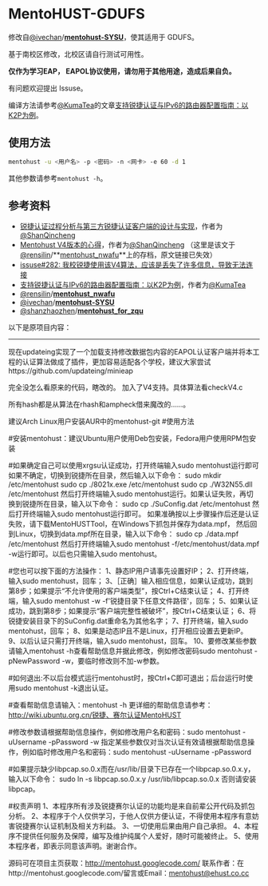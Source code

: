 # MentoHUST-GDUFS

修改自[@ivechan](https://github.com/ivechan)/**[mentohust-SYSU](https://github.com/ivechan/mentohust-SYSU)**，使其适用于 GDUFS。

基于南校区修改，北校区请自行测试可用性。

**仅作为学习EAP， EAPOL协议使用，请勿用于其他用途，造成后果自负。**

有问题欢迎提出 Issuse。

编译方法请参考[@KumaTea](https://github.com/KumaTea)的文章[支持锐捷认证与IPv6的路由器配置指南：以K2P为例](https://github.com/KumaTea/MentoHUST-SYSU-Guide/blob/master/Guide.md)。

## 使用方法

```bash
mentohust -u <用户名> -p <密码> -n <网卡> -e 60 -d 1
```

其他参数请参考`mentohust -h`。

## 参考资料

- [锐捷认证过程分析与第三方锐捷认证客户端的设计与实现](https://github.com/ShanQincheng/jmuSupplicant/blob/master/doc/锐捷认证过程分析与第三方锐捷认证客户端的设计与实现.pdf)，作者为[@ShanQincheng](https://github.com/ShanQincheng) 
- [Mentohust V4版本的心得](https://codingstory.com.cn/mo-gai-mentohust-v4ban-ben-de-xin-de/)，作者为[@ShanQincheng](https://github.com/ShanQincheng) （这里是该文于[@rensilin](https://github.com/rensilin)/**[mentohust_nwafu](https://github.com/rensilin/mentohust_nwafu)**上的存档，原文链接已失效）
- [issuse#282: 我校锐捷使用该V4算法，应该是丢失了许多信息，导致无法连接](https://github.com/hyrathb/mentohust/issues/282)
- [支持锐捷认证与IPv6的路由器配置指南：以K2P为例](https://github.com/KumaTea/MentoHUST-SYSU-Guide/blob/master/Guide.md)，作者为[@KumaTea](https://github.com/KumaTea)
- [@rensilin](https://github.com/rensilin)/**[mentohust_nwafu](https://github.com/rensilin/mentohust_nwafu)**
- [@ivechan](https://github.com/ivechan)/**[mentohust-SYSU](https://github.com/ivechan/mentohust-SYSU)**
- [@shanzhaozhen](https://github.com/shanzhaozhen)/**[mentohust_for_zqu](https://github.com/shanzhaozhen/mentohust_for_zqu)**

以下是原项目内容：

****

现在updateing实现了一个加载支持修改数据包内容的EAPOL认证客户端并将本工程的认证算法做成了插件，更加容易适配各个学校，建议大家尝试https://github.com/updateing/minieap

完全没怎么看原来的代码，瞎改的。
加入了V4支持。具体算法看checkV4.c

所有hash都是从算法在rhash和ampheck借来魔改的……。

建议Arch Linux用户安装AUR中的mentohust-git
#使用方法

#安装mentohust：建议Ubuntu用户使用Deb包安装，Fedora用户使用RPM包安装

#如果确定自己可以使用xrgsu认证成功，打开终端输入sudo mentohust运行即可
如果不确定，切换到锐捷所在目录，然后输入以下命令：
sudo mkdir /etc/mentohust
sudo cp ./8021x.exe  /etc/mentohust
sudo cp ./W32N55.dll /etc/mentohust
然后打开终端输入sudo mentohust运行。如果认证失败，再切换到锐捷所在目录，输入以下命令：
sudo cp ./SuConfig.dat /etc/mentohust
然后打开终端输入sudo mentohust运行即可。
如果准确按以上步骤操作后还是认证失败，请下载MentoHUSTTool，在Windows下抓包并保存为data.mpf，
然后回到Linux，切换到data.mpf所在目录，输入以下命令：
sudo cp ./data.mpf /etc/mentohust
然后打开终端输入sudo mentohust -f/etc/mentohust/data.mpf -w运行即可。以后也只需输入sudo mentohust。

#您也可以按下面的方法操作：
1、静态IP用户请事先设置好IP；
2、打开终端，输入sudo mentohust，回车；
3、［正确］输入相应信息，如果认证成功，跳到第8步；如果提示“不允许使用的客户端类型”，按Ctrl+C结束认证；
4、打开终端，输入sudo mentohust -w -f'锐捷目录下任意文件路径'，回车；
5、如果认证成功，跳到第8步；如果提示“客户端完整性被破坏”，按Ctrl+C结束认证；
6、将锐捷安装目录下的SuConfig.dat重命名为其他名字；
7、打开终端，输入sudo mentohust，回车；
8、如果是动态IP且不是Linux，打开相应设置去更新IP。
9、以后认证只需打开终端，输入sudo mentohust，回车。
10、要修改某些参数请输入mentohust -h查看帮助信息并据此修改，例如修改密码sudo mentohust -pNewPassword -w，要临时修改则不加-w参数。

#如何退出:不以后台模式运行mentohust时，按Ctrl+C即可退出；后台运行时使用sudo mentohust -k退出认证。

#查看帮助信息请输入：mentohust -h
更详细的帮助信息请参考：http://wiki.ubuntu.org.cn/锐捷、赛尔认证MentoHUST

#修改参数请根据帮助信息操作，例如修改用户名和密码：sudo mentohust -uUsername -pPassword -w
指定某些参数仅对当次认证有效请根据帮助信息操作，例如临时修改用户名和密码：sudo mentohust -uUsername -pPassword

#如果提示缺少libpcap.so.0.x而在/usr/lib/目录下已存在一个libpcap.so.0.x.y，输入以下命令：
sudo ln -s libpcap.so.0.x.y /usr/lib/libpcap.so.0.x
否则请安装libpcap。

#权责声明
1、本程序所有涉及锐捷赛尔认证的功能均是来自前辈公开代码及抓包分析。
2、本程序于个人仅供学习，于他人仅供方便认证，不得使用本程序有意妨害锐捷赛尔认证机制及相关方利益。
3、一切使用后果由用户自己承担。
4、本程序不提供任何服务及保障，编写及维护纯属个人爱好，随时可能被终止。
5、使用本程序者，即表示同意该声明。谢谢合作。

源码可在项目主页获取：http://mentohust.googlecode.com/
联系作者：在http://mentohust.googlecode.com/留言或Email：mentohust@ehust.co.cc
